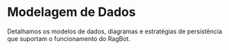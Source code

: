 # Modelagem de Dados

Detalhamos os modelos de dados, diagramas e estratégias de persistência que suportam o funcionamento do RagBot.
